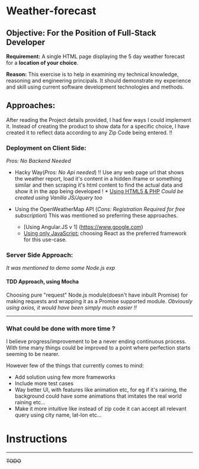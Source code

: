 # Weather-forecast


## Objective: For the Position of Full-Stack Developer

**Requirement:** A single HTML page displaying the 5 day weather forecast for a __location of your choice__.

**Reason:**  This exercise is to help in examining my technical knowledge, reasoning and engineering principals. It should demonstrate my experience and skill using current software development technologies and methods. 


## Approaches:
After reading the Project details provided, I had few ways I could implement it. Instead of creating the product to show data for a specific choice, I have created it to reflect data according to any Zip Code being entered. !!

### Deployment on Client Side:
*Pros: No Backend Needed*

  * Hacky Way(*Pros: No Api needed*) !!
    Use any web page url that shows the weather report, load it's content in a hidden iframe or something similar and then scraping it's html content to find the actual data and show it in the app being developed !
        *  [Using HTML5 & PHP](https://www.google.com) _Could be created using Vanilla JS/Jquery too_

  * Using the OpenWeatherMap API (*Cons: Registration Required for free subscription*)
    This was mentioned so preferring these approaches.

    *  [Using Angular.JS v 1] (https://www.google.com)
    *  [Using only JavaScript:](https://www.google.com)  choosing React as the preferred framework for this use-case.


### Server Side Approach:
*It was mentioned to demo some Node.js exp*

#### TDD Approach, using Mocha

Choosing pure "request" Node.js module(doesn't have inbuilt Promise) for making requests and wrapping it as a Promise supported module. _Obviously using axios, it would have been simply much easier !!_
***********


### What could be done with more time ?

I believe progress/improvement to be a never ending continuous process. With time many things could be improved to a point where perfection starts seeming to be nearer.

However few of the things that currently comes to mind:
* Add solution using few more frameworks
* Include more test cases
* Way better UI, with features like animation etc, for eg if it's raining, the background could have some animations that imitates the real world raining etc...
* Make it more intuitive like instead of zip code it can accept all relevant query using city name, lat-lon etc...


# Instructions
***********
~~TODO~~
